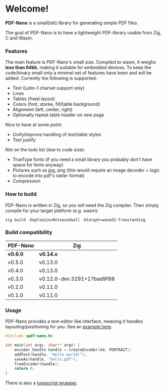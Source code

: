 # Welcome!
**PDF-Nano** is a small(ish) library for generating simple PDF files.

The goal of PDF-Nano is to have a lightweight PDF-library usable from Zig, C and Wasm. 

### Features
The main feature is PDF-Nano's small size. Compiled to wasm, it weighs **less than 64kb**, making it suitable for embedded devices.
To keep the code/binary small only a minimal set of features have been and will be added. Currently the following is supported:
- Text (Latin-1 charset support only)
- Lines
- Tables (fixed layout)
- Colors (font, storke, fill/table background)
- Alignment (left, center, right)
- Optionally repeat table header on new page

Nice to have at some point:
- Unify/improve handling of text/table styles
- Text justify

Not on the todo list (due to code size):
- TrueType fonts (if you need a small library you probably don't have space for fonts anyway)
- Pictures such as jpg, png (this would require an image decoder + logic to encode into pdf's raster format)
- Compression

### How to build
PDF-Nano is written in Zig, so you will need the Zig compiler. Then simply compile for your target platform (e.g. wasm):

    zig build -Doptimize=ReleaseSmall -Dtarget=wasm32-freestanding

### Build compatibility
| PDF-Nano     | Zig                        |
|--------------|----------------------------|
| **v0.6.0**   | **v0.14.x**                |
| v0.5.0       | v0.13.0                    |
| v0.4.0       | v0.13.0                    |
| v0.3.0       | v0.12.0-dev.3291+17bad9f88 |
| v0.2.0       | v0.11.0                    |
| v0.1.0       | v0.11.0                    |

### Usage
PDF-Nano provides a text-editor like interface, meaning it handles layouting/positioning for you.
See an [example here](examples/native/main.c).

```c
#include <pdf-nano.h>

int main(int argc, char** argv) {
    encoder_handle handle = createEncoder(A4, PORTRAIT);
    addText(handle, "Hello world!");
    saveAs(handle, "hello.pdf");
    freeEncoder(handle);
    return 0;
}
```

There is also a [typescript wrapper](examples/web/pdf-nano.ts).
